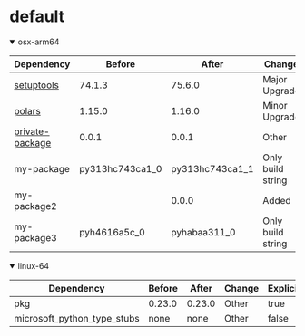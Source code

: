 # default

<details open>
<summary>osx-arm64</summary>

|Dependency|Before|After|Change|Explicit|
|-|-|-|-|-|
|[setuptools](https://pypi.org/project/setuptools)|74.1.3|75.6.0|Major Upgrade|true|
|[polars](https://prefix.dev/channels/conda-forge/packages/polars)|1.15.0|1.16.0|Minor Upgrade|true|
|[private-package](https://prefix.dev/channels/setup-pixi-test/packages/private-package)|0.0.1|0.0.1|Other|true|
|my-package|py313hc743ca1_0|py313hc743ca1_1|Only build string|true|
|my-package2||0.0.0|Added|false|
|my-package3|pyh4616a5c_0|pyhabaa311_0|Only build string|false|

</details>

<details open>
<summary>linux-64</summary>

|Dependency|Before|After|Change|Explicit|
|-|-|-|-|-|
|pkg|0.23.0|0.23.0|Other|true|
|microsoft_python_type_stubs|none|none|Other|false|

</details>

[^1]: **Bold** means explicit dependency.
[^2]: Dependency got downgraded.

